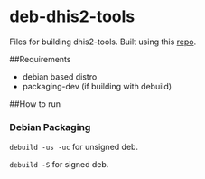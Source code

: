 # deb-dhis2-tools
Files for building dhis2-tools.
Built using this [repo](https://github.com/dhis2/dhis2-tools).

##Requirements
* debian based distro
* packaging-dev (if building with debuild)

##How to run
### Debian Packaging
`debuild -us -uc` for unsigned deb.

`debuild -S` for signed deb.

